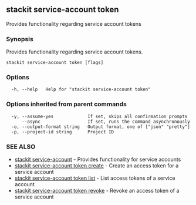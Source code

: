## stackit service-account token

Provides functionality regarding service account tokens

### Synopsis

Provides functionality regarding service account tokens.

```
stackit service-account token [flags]
```

### Options

```
  -h, --help   Help for "stackit service-account token"
```

### Options inherited from parent commands

```
  -y, --assume-yes             If set, skips all confirmation prompts
      --async                  If set, runs the command asynchronously
  -o, --output-format string   Output format, one of ["json" "pretty"]
  -p, --project-id string      Project ID
```

### SEE ALSO

* [stackit service-account](./stackit_service-account.md)	 - Provides functionality for service accounts
* [stackit service-account token create](./stackit_service-account_token_create.md)	 - Create an access token for a service account
* [stackit service-account token list](./stackit_service-account_token_list.md)	 - List access tokens of a service account
* [stackit service-account token revoke](./stackit_service-account_token_revoke.md)	 - Revoke an access token of a service account

